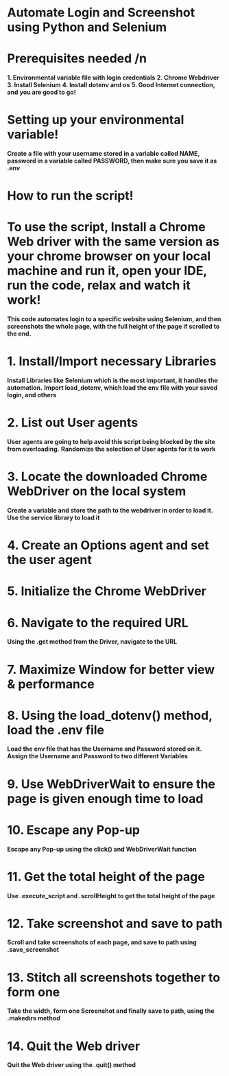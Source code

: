 # Automate Login and Screenshot using Python and Selenium

# Prerequisites needed /n
**1. Environmental variable file with login credentials**
**2. Chrome Webdriver**
**3. Install Selenium**
**4. Install dotenv and os**
**5. Good Internet connection, and you are good to go!**

# Setting up your environmental variable!
**Create a file with your username stored in a variable called NAME, password in a variable called PASSWORD, then make sure you save it as .env**

# How to run the script!
# To use the script, Install a Chrome Web driver with the same version as your chrome browser on your local machine and run it, open your IDE, run the code, relax and watch it work!

**This code automates login to a specific website using Selenium, and then screenshots the whole page, with the full height of the page if scrolled to the end.**

# 1. Install/Import necessary Libraries
**Install Libraries like Selenium which is the most important, it handles the automation.**
**Import load_dotenv, which load the env file with your saved login, and others**

# 2. List out User agents
**User agents are going to help avoid this script being blocked by the site from overloading.**
**Randomize the selection of User agents for it to work**

# 3. Locate the downloaded Chrome WebDriver on the local system
**Create a variable and store the path to the webdriver in order to load it.**
**Use the service library to load it**

# 4. Create an Options agent and set the user agent

# 5. Initialize the Chrome WebDriver

# 6. Navigate to the required URL
**Using the .get method from the Driver, navigate to the URL**

# 7. Maximize Window for better view & performance

# 8. Using the load_dotenv() method, load the .env file
**Load the env file that has the Username and Password stored on it.**
**Assign the Username and Password to two different Variables**

# 9. Use WebDriverWait to ensure the page is given enough time to load

# 10. Escape any Pop-up 
**Escape any Pop-up using the click() and WebDriverWait function**

# 11. Get the total height of the page
**Use .execute_script and .scrollHeight to get the total height of the page**

# 12. Take screenshot and save to path
**Scroll and take screenshots of each page, and save to path using .save_screenshot**

# 13. Stitch all screenshots together to form one
**Take the width, form one Screenshot and finally save to path, using the .makedirs method**

# 14. Quit the Web driver
**Quit the Web driver using the .quit() method**
